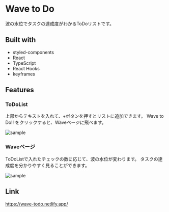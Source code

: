# Wave to Do

波の水位でタスクの達成度がわかるToDoリストです。

## Built with

* styled-components
* React
* TypeScript
* React Hooks
* keyframes

## Features

### ToDoList

上部からテキストを入れて、+ボタンを押すとリストに追加できます。
Wave to Do!! をクリックすると、Waveページに飛べます。

![sample](https://user-images.githubusercontent.com/76031955/105680799-9b652500-5f33-11eb-9662-3e65cde4d0b5.png)

### Waveページ

ToDoListで入れたチェックの数に応じて、波の水位が変わります。
タスクの達成度を分かりやすく見ることができます。

![sample](https://user-images.githubusercontent.com/76031955/105681829-ff3c1d80-5f34-11eb-8c16-35f4bac5731a.png)

## Link

https://wave-todo.netlify.app/
